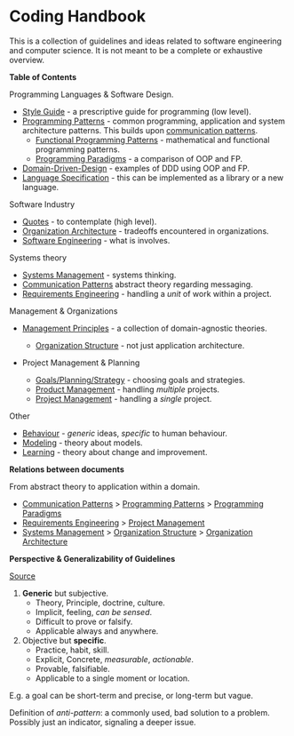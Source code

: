 # Coding Handbook

This is a collection of guidelines and ideas related to software engineering and computer science. It is not meant to be a complete or exhaustive overview.

**Table of Contents**

Programming Languages & Software Design.

- [Style Guide](style-guide.md) - a prescriptive guide for programming (low level).
- [Programming Patterns](programming-patterns.md) - common programming, application and system architecture patterns. This builds upon  [communication patterns](communication-patterns.md).
    - [Functional Programming Patterns](programming-patterns-functional.md) - mathematical and functional programming patterns.
    - [Programming Paradigms](programming-paradigms.md) - a comparison of OOP and FP.
- [Domain-Driven-Design](domain-driven-design.md) - examples of DDD using OOP and FP.
- [Language Specification](language-spec.md) - this can be implemented as a library or a new language.

Software Industry

- [Quotes](quotes.md) - to contemplate (high level).
- [Organization Architecture](organization-architecture.md) - tradeoffs encountered in organizations.
- [Software Engineering](software-engineering.md) - what is involves.

Systems theory

- [Systems Management](systems-management.md) - systems thinking.
- [Communication Patterns](communication-patterns.md) abstract theory regarding messaging.
- [Requirements Engineering](requirements-engineering.md) - handling a *unit* of work within a project.

Management & Organizations

- [Management Principles](management-principles) - a collection of domain-agnostic theories.
    - [Organization Structure](organization-structure.md) - not just application architecture.
- Project Management & Planning

    - [Goals/Planning/Strategy](goals-planning-strategy.md) - choosing goals and strategies.
    - [Product Management](product-management) - handling *multiple* projects.
    - [Project Management](project-management) - handling a *single* project.

Other

- [Behaviour](behaviour.md) - *generic* ideas, *specific* to human behaviour.
- [Modeling](modeling.md) - theory about models.
- [Learning](learning.md) - theory about change and improvement.



**Relations between documents**

From abstract theory to application within a domain.

- [Communication Patterns](communication-patterns.md) > [Programming Patterns](programming-patterns.md) > [Programming Paradigms](programming-paradigms.md)
- [Requirements Engineering](requirements-engineering.md) > [Project Management](project-management)
- [Systems Management](systems-management.md) > [Organization Structure](organization-structure.md) > [Organization Architecture](organization-architecture.md)



**Perspective & Generalizability of Guidelines**

[Source](https://twitter.com/johncutlefish/status/1406534814673477633)

1. **Generic** but subjective.
    - Theory, Principle, doctrine, culture.
    - Implicit, feeling, *can be sensed*.
    - Difficult to prove or falsify.
    - Applicable always and anywhere.
2. Objective but **specific**.
    - Practice, habit, skill.
    - Explicit, Concrete, *measurable*, *actionable*.
    - Provable, falsifiable.
    - Applicable to a single moment or location.

E.g. a goal can be short-term and precise, or long-term but vague.



Definition of *anti-pattern*: a commonly used, bad solution to a problem. Possibly just an indicator, signaling a deeper issue.
